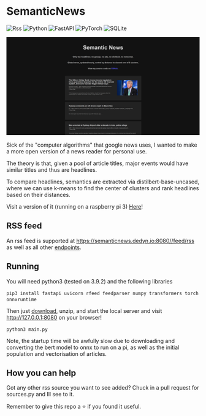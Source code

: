 # SemanticNews
![Rss](https://img.shields.io/badge/rss-F88900?style=for-the-badge&logo=rss&logoColor=white)
![Python](https://img.shields.io/badge/python-3670A0?style=for-the-badge&logo=python&logoColor=ffdd54)
![FastAPI](https://img.shields.io/badge/FastAPI-005571?style=for-the-badge&logo=fastapi)
![PyTorch](https://img.shields.io/badge/PyTorch-%23EE4C2C.svg?style=for-the-badge&logo=PyTorch&logoColor=white)
![SQLite](https://img.shields.io/badge/sqlite-%2307405e.svg?style=for-the-badge&logo=sqlite&logoColor=white)

<p align="center">
  <img src="https://raw.githubusercontent.com/Aveygo/SemanticNews/main/sample.png">
</p>


Sick of the "computer algorithms" that google news uses, I wanted to make a more open version of a news reader for personal use.

The theory is that, given a pool of article titles, major events would have similar titles and thus are headlines.

To compare headlines, semantics are extracted via distilbert-base-uncased, where we can use k-means to find the center of clusters and
rank headlines based on their distances.

Visit a version of it (running on a raspberry pi 3) [Here](https://semanticnews.dedyn.io:8080/)!

## RSS feed

An rss feed is supported at https://semanticnews.dedyn.io:8080//feed/rss as well as all other [endpoints](https://semanticnews.dedyn.io:8080/docs).

## Running

You will need python3 (tested on 3.9.2) and the following libraries

```
pip3 install fastapi uvicorn rfeed feedparser numpy transformers torch onnxruntime
```

Then just [download](https://github.com/Aveygo/SemanticNews/archive/refs/heads/main.zip), unzip, and start the local server and visit http://127.0.0.1:8080 on your browser!

```
python3 main.py
```

Note, the startup time will be awfully slow due to downloading and converting the bert model to onnx to run on a pi, 
as well as the initial population and vectorisation of articles.

## How you can help

Got any other rss source you want to see added? Chuck in a pull request for sources.py and Ill see to it.

Remember to give this repo a ⭐ if you found it useful.

[comment]: <> (tags: open source google news alternative)
[comment]: <> (tags: open news reader rss self hosted)
